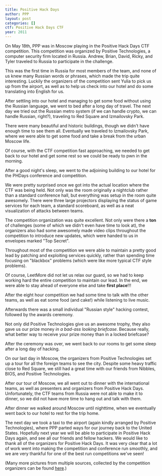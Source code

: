 ```yaml
---
title: Positive Hack Days
author: PPP
layout: post
categories: []
ctf: Positive Hack Days CTF
year: 2011
---
```

On May 18th, PPP was in Moscow playing in the Positive Hack Days CTF competition. This competition was organized by Positive Technologies, a computer security firm located in Russia. Andrew, Brian, David, Ricky, and Tyler traveled to Russia to participate in the challenge.

This was the first time in Russia for most members of the team, and none of us knew many Russian words or phrases, which made the trip quite interesting. Luckily the organizers of the competition sent Yulia to pick us up from the airport, as well as to help us check into our hotel and do some translating into English for us.

After settling into our hotel and managing to get some food without using the Russian language, we went to bed after a long day of travel. The next day we tried out the Russian metro system (if we can handle crypto, we can handle Russian, right?), traveling to Red Square and Izmailovsky Park.

There were many beautiful and historic buildings, though we didn't have enough time to see them all. Eventually we traveled to Izmailovsky Park, where we were able to get some food and take a break from the urban Moscow life.

Of course, with the CTF competition fast approaching, we needed to get back to our hotel and get some rest so we could be ready to pwn in the morning.

After a good night's sleep, we went to the adjoining building to our hotel for the PHDays conference and competition.

We were pretty surprised once we got into the actual location where the CTF was being held. Not only was the room originally a nightclub rather than a standard conference hall, but everything was setup in the room quite awesomely. There were three large projectors displaying the status of game services for each team, a standard scoreboard, as well as a neat visualization of attacks between teams.

The competition organization was quite excellent. Not only were there a **ton** of challenges (some of which we didn't even have time to look at), the organizers also had some awesomely made video clips throughout the competition to introduce new updates, which were handed to us in envelopes marked "Top Secret".

Throughout most of the competition we were able to maintain a pretty good lead by patching and exploiting services quickly, rather than spending time focusing on "blackbox" problems (which were like more typical CTF style problems).

Of course, LeetMore did not let us relax our guard, so we had to keep working hard the entire competition to maintain our lead. In the end, we were able to stay ahead of everyone else and take **first place**!!!

After the eight hour competition we had some time to talk with the other teams, as well as eat some food (and cake!) while listening to live music.

Afterwards there was a small individual "Russian style" hacking contest, followed by the awards ceremony.

Not only did Positive Technologies give us an awesome trophy, they also gave us our prize money _in a bad-ass looking briefcase_. Because really, what better way to receive your prize money than in a locked briefcase?

After the ceremony was over, we went back to our rooms to get some sleep after a long day of hacking.

On our last day in Moscow, the organizers from Positive Technologies set up a tour for all the foreign teams to see the city. Despite some heavy traffic close to Red Square, we still had a great time with our friends from Nibbles, BIOS, and Positive Technologies.

After our tour of Moscow, we all went out to dinner with the international teams, as well as presenters and organizers from Positive Hack Days. Unfortunately, the CTF teams from Russia were not able to make it to dinner, so we did not have more time to hang out and talk with them.

After dinner we walked around Moscow until nighttime, when we eventually went back to our hotel to rest for the trip home.

The next day we took a taxi to the airport (again kindly arranged by Positive Technologies), where PPP parted ways for our journey back to the United States. Hopefully next year we will be able to participate in Positive Hack Days again, and see all our friends and fellow hackers. We would like to thank all of the organizers for Positive Hack Days. It was very clear that a lot of work went into making the competition and conference run smoothly, and we are very thankful for one of the best run competitions we've seen!

(Many more pictures from multiple sources, collected by the competition organizers can be found [here](https://picasaweb.google.com/102741892446177067060).)